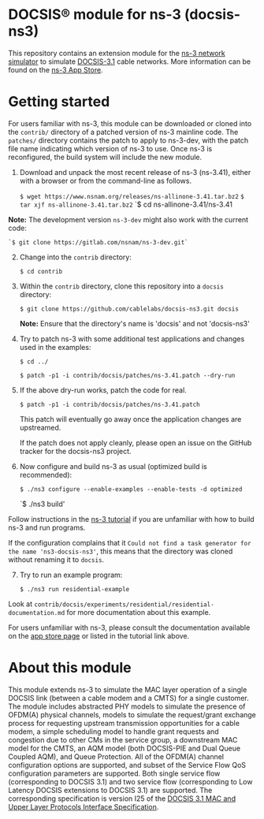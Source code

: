 # DOCSIS® module for ns-3 (docsis-ns3)

This repository contains an extension module for the 
[ns-3 network simulator](https://www.nsnam.org) to simulate
[DOCSIS-3.1](https://www.cablelabs.com/technologies#DOCSIS%C2%AE-3.1-Technology) 
cable networks.  More information can be found on the 
[ns-3 App Store](https://apps.nsnam.org/app/docsis-ns3).

# Getting started

For users familiar with ns-3, this module can be downloaded or cloned into
the ``contrib/`` directory of a patched version of ns-3 mainline code.
The ``patches/`` directory contains the patch to apply to ns-3-dev, with
the patch file name indicating which version of ns-3 to use.
Once ns-3 is reconfigured, the build system will include the new module.

1. Download and unpack the most recent release of ns-3 (ns-3.41), either with a browser or from the command-line as follows. 

    `$ wget https://www.nsnam.org/releases/ns-allinone-3.41.tar.bz2`
    `$ tar xjf ns-allinone-3.41.tar.bz2`
    `$ cd ns-allinone-3.41/ns-3.41
  
  **Note:**  The development version ``ns-3-dev`` might also work with the current code:

    `$ git clone https://gitlab.com/nsnam/ns-3-dev.git`

2. Change into the `contrib` directory:

    `$ cd contrib`

3. Within the `contrib` directory, clone this repository into a `docsis` directory:

    `$ git clone https://github.com/cablelabs/docsis-ns3.git docsis`

   **Note:**  Ensure that the directory's name is 'docsis' and not 'docsis-ns3'

4. Try to patch ns-3 with some additional test applications and changes used in the examples:

    `$ cd ../`

    `$ patch -p1 -i contrib/docsis/patches/ns-3.41.patch --dry-run`

5. If the above dry-run works, patch the code for real.

    `$ patch -p1 -i contrib/docsis/patches/ns-3.41.patch`

   This patch will eventually go away once the application changes are upstreamed.
   
   If the patch does not apply cleanly, please open an issue on the GitHub
   tracker for the docsis-ns3 project.

6. Now configure and build ns-3 as usual (optimized build is recommended):

    `$ ./ns3 configure --enable-examples --enable-tests -d optimized`

    `$ ./ns3 build'

  Follow instructions in the [ns-3 tutorial](https://www.nsnam.org/releases/ns-3.41/documentation/) if you are unfamiliar with how to build ns-3 and run programs.

   If the configuration complains that it `Could not find a task generator for the name 'ns3-docsis-ns3'`, this means that the directory was cloned without renaming it to `docsis`.

7.  Try to run an example program:

    `$ ./ns3 run residential-example`

Look at `contrib/docsis/experiments/residential/residential-documentation.md` for more documentation about this example.

For users unfamiliar with ns-3, please consult the documentation available on
the [app store page](https://apps.nsnam.org/app/docsis-ns3) or listed 
in the tutorial link above.

# About this module

This module extends ns-3 to simulate the MAC layer operation of a single
DOCSIS link (between a cable modem and a CMTS) for a single customer.
The module includes abstracted PHY models to simulate the presence of
OFDM(A) physical channels, models to simulate the request/grant exchange
process for requesting upstream transmission opportunities for a cable
modem, a simple scheduling model to handle grant requests and congestion 
due to other CMs in the service group, a downstream MAC model for the CMTS, 
an AQM model (both DOCSIS-PIE and Dual Queue Coupled AQM), and Queue 
Protection.  All of the OFDM(A) channel configuration options are supported, 
and subset of the Service Flow QoS configuration parameters are supported. 
Both single service flow (corresponding to DOCSIS 3.1) and two service flow
(corresponding to Low Latency DOCSIS extensions to DOCSIS 3.1) are supported.
The corresponding specification is version I25 of the
[DOCSIS 3.1 MAC and Upper Layer Protocols Interface Specification](https://specification-search.cablelabs.com/CM-SP-MULPIv3.1).

